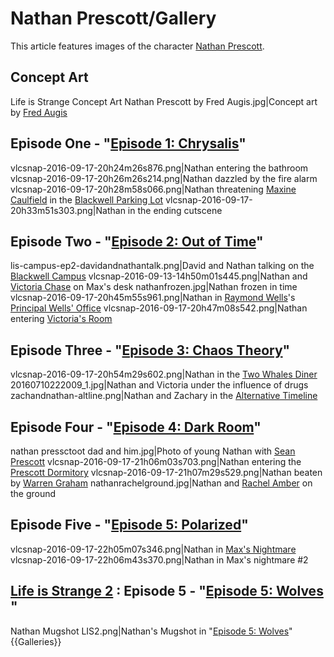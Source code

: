 #  Nathan Prescott/Gallery 

This article features images of the character [Nathan Prescott](nathan_prescott.md).

##  Concept Art 

Life is Strange Concept Art Nathan Prescott by Fred Augis.jpg|Concept art by [Fred Augis](fred_augis.md)

##  Episode One - "[Episode 1: Chrysalis](chrysalis.md)" 

vlcsnap-2016-09-17-20h24m26s876.png|Nathan entering the bathroom
vlcsnap-2016-09-17-20h26m26s214.png|Nathan dazzled by the fire alarm
vlcsnap-2016-09-17-20h28m58s066.png|Nathan threatening [Maxine Caulfield](max.md) in the [Blackwell Parking Lot](parking_lot.md) 
vlcsnap-2016-09-17-20h33m51s303.png|Nathan in the ending cutscene

##  Episode Two - "[Episode 2: Out of Time](out_of_time.md)" 

lis-campus-ep2-davidandnathantalk.png|David and Nathan talking on the [Blackwell Campus](blackwell_campus.md)
vlcsnap-2016-09-13-14h50m01s445.png|Nathan and [Victoria Chase](victoria.md) on Max's desk
nathanfrozen.jpg|Nathan frozen in time
vlcsnap-2016-09-17-20h45m55s961.png|Nathan in [Raymond Wells](the_principal.md)'s [Principal Wells' Office](office.md) 
vlcsnap-2016-09-17-20h47m08s542.png|Nathan entering [Victoria's Room](victoria_s_room.md)

##  Episode Three - "[Episode 3: Chaos Theory](chaos_theory.md)" 

vlcsnap-2016-09-17-20h54m29s602.png|Nathan in the [Two Whales Diner](two_whales_diner.md)
20160710222009_1.jpg|Nathan and Victoria under the influence of drugs
zachandnathan-altline.png|Nathan and Zachary in the [Alternative Timeline](alternative_timeline.md)

##  Episode Four - "[Episode 4: Dark Room](dark_room.md)" 

nathan pressctoot dad and him.jpg|Photo of young Nathan with [Sean Prescott](his_father.md)
vlcsnap-2016-09-17-21h06m03s703.png|Nathan entering the [Prescott Dormitory](dormitories.md)
vlcsnap-2016-09-17-21h07m29s529.png|Nathan beaten by [Warren Graham](warren.md)
nathanrachelground.jpg|Nathan and [Rachel Amber](rachel.md) on the ground

##  Episode Five - "[Episode 5: Polarized](polarized.md)" 

vlcsnap-2016-09-17-22h05m07s346.png|Nathan in [Max's Nightmare](max_s_nightmare.md)
vlcsnap-2016-09-17-22h06m43s370.png|Nathan in Max's nightmare #2

## [Life is Strange 2](life_is_strange_2.md) : Episode 5 - "[Episode 5: Wolves](wolves.md) "

Nathan Mugshot LIS2.png|Nathan's Mugshot in "[Episode 5: Wolves](wolves.md)"
{{Galleries}}

